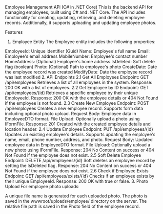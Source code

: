 Employee Management API (C# in .NET Core)
This is the backend API for managing employees, built using C# and .NET Core. The API includes functionality for creating, updating, retrieving, and deleting employee records. Additionally, it supports uploading and updating employee photos.

Features
1. Employee Entity
The Employee entity includes the following properties:

EmployeeId: Unique identifier (Guid)
Name: Employee's full name
Email: Employee's email address
MobileNumber: Employee's contact number
HomeAddress: (Optional) Employee's home address
IsDeleted: Soft delete flag (boolean)
Photo: (Optional) Path to employee's photo
CreateDate: Date the employee record was created
ModifyDate: Date the employee record was last modified
2. API Endpoints
2.1 Get All Employees
Endpoint: GET /api/employees
Retrieves a list of all employees in the system.
Response: 200 OK with a list of employees.
2.2 Get Employee by ID
Endpoint: GET /api/employees/{id}
Retrieves a specific employee by their unique EmployeeId.
Response: 200 OK with the employee details or 404 Not Found if the employee is not found.
2.3 Create New Employee
Endpoint: POST /api/employees
Creates a new employee record. Supports form data including optional photo upload.
Request Body: Employee data in EmployeeDTO format.
File Upload: Optionally upload a photo using IFormFile.
Response: 201 Created with the created employee details and location header.
2.4 Update Employee
Endpoint: PUT /api/employees/{id}
Updates an existing employee's details. Supports updating the employee's name, email, phone number, address, and photo.
Request Body: Updated employee data in EmployeeDTO format.
File Upload: Optionally upload a new photo using IFormFile.
Response: 204 No Content on success or 404 Not Found if the employee does not exist.
2.5 Soft Delete Employee
Endpoint: DELETE /api/employees/{id}
Soft deletes an employee record by setting the IsDeleted flag.
Response: 204 No Content on success or 404 Not Found if the employee does not exist.
2.6 Check if Employee Exists
Endpoint: GET /api/employees/exists/{id}
Checks if an employee exists by their unique EmployeeId.
Response: 200 OK with true or false.
3. Photo Upload
For employee photo uploads:

A unique file name is generated for each uploaded photo.
The photo is saved in the wwwroot/uploads/employee/ directory on the server.
The relative file path is saved in the Photo field of the employee record.

